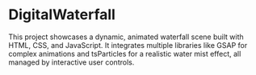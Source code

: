 # DigitalWaterfall
This project showcases a dynamic, animated waterfall scene built with HTML, CSS, and JavaScript. It integrates multiple libraries like GSAP for complex animations and tsParticles for a realistic water mist effect, all managed by interactive user controls.
